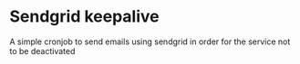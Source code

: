 # Sendgrid keepalive

A simple cronjob to send emails using sendgrid in order for the service not to be deactivated
